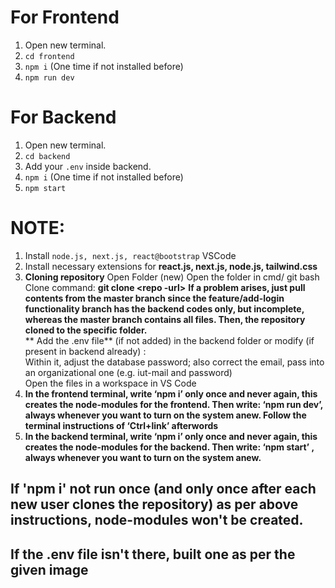 # For Frontend
1. Open new terminal.
2. ```cd frontend```
3. ```npm i``` (One time if not installed before)
4. ```npm run dev```

# For Backend
1. Open new terminal.
2. ```cd backend```
3. Add your `.env` inside backend.
4. ```npm i``` (One time if not installed before)
5. ```npm start```

# NOTE:
1. Install ```node.js, next.js, react@bootstrap``` VSCode
2. Install necessary extensions for **react.js, next.js, node.js, tailwind.css**
3. **Cloning repository**
Open Folder (new)
Open the folder in cmd/ git bash
Clone command:  **git clone <repo -url>**
**If a problem arises, just pull contents from the master branch since the feature/add-login functionality branch has the backend codes only, but incomplete, whereas the master branch contains all files.
Then, the repository cloned to the specific folder.** <br>
** Add the .env file** (if not added) in the backend folder or modify (if present in backend already) : <br> Within it, adjust the database password; also correct the email, pass into an organizational one (e.g. iut-mail and password) <br>
Open the files in a workspace in VS Code <br>
4. **In the frontend terminal, write ‘npm i’ only once and never again, this creates the node-modules for the frontend. Then write: ‘npm run dev’, always whenever you want to turn on the system anew. 
Follow the terminal instructions of ‘Ctrl+link’ afterwords**
5. **In the backend terminal, write ‘npm i’ only once and never again, this creates the node-modules for the backend. Then write: ‘npm start’ , always whenever you want to turn on the system anew.**

## If 'npm i' not run once (and only once after each new user clones the repository) as per above instructions, node-modules won't be created.
##  If the .env file isn't there, built one as per the given image
